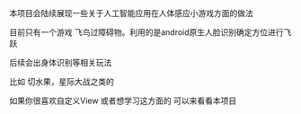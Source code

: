 


本项目会陆续展现一些关于人工智能应用在人体感应小游戏方面的做法

目前只有一个游戏 飞鸟过障碍物。利用的是android原生人脸识别确定方位进行飞跃

后续会出身体识别等相关玩法

比如 切水果，星际大战之类的



如果你很喜欢自定义View 或者想学习这方面的 可以来看看本项目